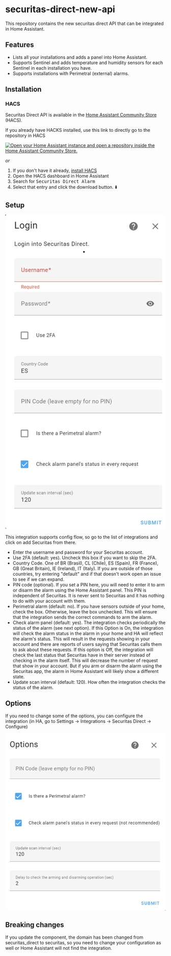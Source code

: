 # securitas-direct-new-api
This repository contains the new securitas direct API that can be integrated in Home Assistant.

## Features

- Lists all your installations and adds a panel into Home Assistant.
- Supports Sentinel and adds temperature and humidity sensors for each Sentinel in each installation you have.
- Supports installations with Perimetral (external) alarms.

## Installation

### HACS

Securitas Direct API is available in the [Home Assistant Community Store](https://hacs.xyz/) (HACS).

If you already have HACKS installed, use this link to directly go to the repository in HACS

[![Open your Home Assistant instance and open a repository inside the Home Assistant Community Store.](https://my.home-assistant.io/badges/hacs_repository.svg)](https://my.home-assistant.io/redirect/hacs_repository/?owner=guerrerotook&repository=securitas-direct-new-api)

_or_

1. If you don't have it already, [install HACS](https://www.hacs.xyz/docs/use/download/download/)
2. Open the HACS dashboard in Home Assistant
3. Search for <kbd>Securitas Direct Alarm</kbd>
4. Select that entry and click the download button. ⬇️

## Setup
![Options](./docs/images/setup.png)

This integration supports config flow, so go to the list of integrations and click on add Securitas from there.

- Enter the username and password for your Securitas account.
- Use 2FA (default: yes). Uncheck this box if you want to skip the 2FA. 
- Country Code. One of BR (Brasil), CL (Chile), ES (Spain), FR (France), GB (Great Britain), IE (Ireland), IT (Italy). If you are outside of those countries, try entering "default" and if that doesn't work open an issue to see if we can expand.
- PIN code (optional). If you set a PIN here, you will need to enter it to arm or disarm the alarm using the Home Assistant panel. This PIN is independent of Securitas. It is never sent to Securitas and it has nothing to do with your account with them.
- Perimetral alarm (default: no). If you have sensors outside of your home, check the box. Otherwise, leave the box unchecked. This will ensure that the integration sends the correct commands to arm the alarm.
- Check alarm panel (default: yes). The integration checks periodically the status of the alarm (see next option). If this Option is On, the integration will check the alarm status in the alarm in your home and HA will reflect the alarm's status. This will result in the requests showing in your account and there are reports of users saying that Securitas calls them to ask about these requests. If this option is Off, the integration will check the last status that Securitas have in their server instead of checking in the alarm itself. This will decrease the number of request that show in your account. But if you arm or disarm the alarm using the Securitas app, the alarm in Home Assistant will likely show a different state.
- Update scan interval (default: 120). How often the integration checks the status of the alarm.

## Options
If you need to change some of the options, you can configure the integration (in HA, go to Settings -> Integrations -> Securitas Direct -> Configure)

![Options](./docs/images/options.png)


## Breaking changes

If you update the component, the domain has been changed from securitas_direct to securitas, so you need to change your configuration as well or Home Assistant will not find the integration.
